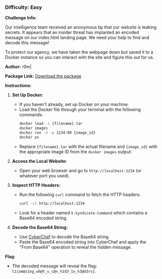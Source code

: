 ### Difficulty: Easy

**Challenge Info:**

Our intelligence team received an anonymous tip that our website is leaking secrets. It appears that an insider threat has implanted an encoded message on our index.html landing page. We need your help to find and decode this message! 

To protect our agency, we have taken the webpage down but saved it to a Docker instance so you can interact with the site and figure this out for us. 

**Author:** r0m|

**Package Link:** [Download the package](https://github.com/CyberSauce001/DoD-Cyber-Sentinel-Challenge/blob/main/Networking%20%26%20Reconnaissance/Packages/Header%20Hinterlands.zip)

**Instructions:**

1. **Set Up Docker:**
   - If you haven't already, set up Docker on your machine.
   - Load the Docker file through your terminal with the following commands:
     ```sh
     docker load -i {filename}.tar
     docker images
     docker run -d -p 1234:80 {image_id}
     docker ps
     ```
   - Replace `{filename}.tar` with the actual filename and `{image_id}` with the appropriate image ID from the `docker images` output.

2. **Access the Local Website:**
   - Open your web browser and go to `http://localhost:1234` (or whatever port you used).

3. **Inspect HTTP Headers:**
   - Run the following `curl` command to fetch the HTTP headers:
     ```sh
     curl -sI http://localhost:1234
     ```
   - Look for a header named `X-Syndicate-Command` which contains a Base64 encoded string.

4. **Decode the Base64 String:**
   - Use [CyberChef](https://gchq.github.io/CyberChef/) to decode the Base64 string.
   - Paste the Base64 encoded string into CyberChef and apply the "From Base64" operation to reveal the hidden message.

**Flag:**
   - The decoded message will reveal the flag: `C1{am@z1ng_wh@t_u_c@n_h1d3_1n_h3@d3rs}`.


